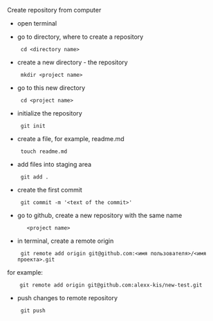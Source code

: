 Create repository from computer

 - open terminal
 - go to directory, where to create a repository

        cd <directory name>

 - create a new directory - the repository

        mkdir <project name>

 - go to this new directory

        cd <project name>

 - initialize the repository

        git init

 - create a file, for example, readme.md

        touch readme.md

 - add files into staging area

        git add .

 - create the first commit

        git commit -m '<text of the commit>'

 - go to github, create a new repository with the same name

          <project name>

 - in terminal, create a remote origin

        git remote add origin git@github.com:<имя пользователя>/<имя проекта>.git

for example:

        git remote add origin git@github.com:alexx-kis/new-test.git

 - push changes to remote repository

        git push